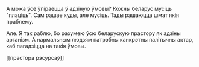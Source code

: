 А можа ўсё ўпіраецца ў адзіную ўмовы?
Кожны беларус мусіць "плаціць". Сам рашае куды, але мусіць. Тады рашаюцца шмат якія праблему.

Але. Я так раблю, бо разумею ўсю беларускую прастору як адзіны арганізм. А нармальным людзям патрэбны канкрэтны палітычны актар, каб пагадзіцца на такія ўмовы.

[[прастора рэсурсаў]]

